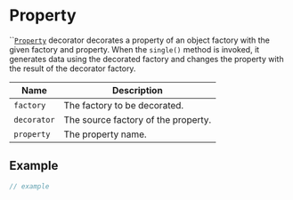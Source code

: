 # Property

``[`Property`](property.md) decorator decorates a property of an object factory with the given factory and property. When the `single()` method is invoked, it generates data using the decorated factory and changes the property with the result of the decorator factory.

| Name        | Description                         |
| ----------- | ----------------------------------- |
| `factory`   | The factory to be decorated.        |
| `decorator` | The source factory of the property. |
| `property`  | The property name.                  |

## Example

```typescript
// example
```
